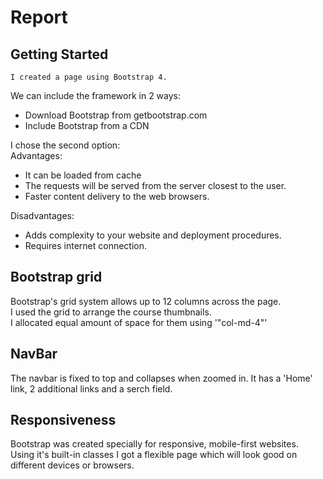# Report

## Getting Started
    I created a page using Bootstrap 4.
We can include the framework in 2 ways:
* Download Bootstrap from getbootstrap.com
* Include Bootstrap from a CDN

I chose the second option:<br />
Advantages:
* It can be loaded from cache
* The requests will be served from the server closest to the user.
* Faster content delivery to the web browsers.

Disadvantages:
* Adds complexity to your website and deployment procedures.
* Requires internet connection.

## Bootstrap grid
Bootstrap's grid system allows up to 12 columns across the page.<br />
I used the grid to arrange the course thumbnails.<br />
I allocated equal amount of space for them using '"col-md-4"'

## NavBar
The navbar is fixed to top and collapses when zoomed in.
It has a 'Home' link, 2 additional links and a serch field.

## Responsiveness
Bootstrap was created specially for responsive, mobile-first websites.<br />
Using it's built-in classes I got a flexible page which will look good on different devices or browsers.

